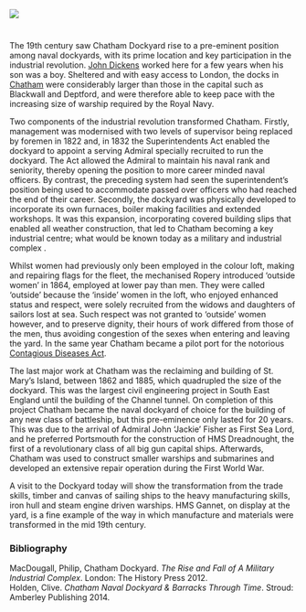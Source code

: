 <a href="https://www.kent-maps.online"><img src="https://kent-map.github.io/mdpress/juncture/ve-button.png"></a>
<param ve-config title="Chatham Dockyard" author="Martin Watts" layout="vtl" 
banner="https://raw.githubusercontent.com/kent-map/images/main/banners/19c.jpg">

<param ve-map center="Q729006" zoom="12">

<!-- Historical map layers -->
<param ve-map-layer mapwarper mapwarper-id="44832" title="Kent Ordnance Survey 1822">
<!-- <param mapwarper mapwarper-id="44832" title="Kent Topo Survey 1860" ve-map-layer/> -->
<param ve-map-layer active allmaps allmaps-id="a674cc941b6c08cf" title="Kent Ordnance Survey 1822">


#

The 19th century saw Chatham Dockyard rise to a pre-eminent position among naval dockyards, with its prime location and key participation in the industrial revolution. [John Dickens](/dickens/dickens-chatham) worked here for a few years when his son was a boy. Sheltered and with easy access to London, the docks in [Chatham](/dickens/dickens-medway) were considerably larger than those in the capital such as Blackwall and Deptford, and were therefore able to keep pace with the increasing size of warship required by the Royal Navy. 
<param ve-image url="https://upload.wikimedia.org/wikipedia/commons/1/14/Joseph_Farington_%281747-1821%29_-_Chatham_Dockyard_-_BHC1782_-_Royal_Museums_Greenwich.jpg" label="Joseph Farington (1747-1821) - Chatham Dockyard - BHC1782 - Royal Museums Greenwich" attribution="Joseph Farington, Public domain, via Wikimedia Commons">

Two components of the industrial revolution transformed Chatham. Firstly, management was modernised with two levels of supervisor being replaced by foremen in 1822 and, in 1832 the Superintendents Act enabled the dockyard to appoint a serving Admiral specially recruited to run the dockyard. The Act allowed the Admiral to maintain his naval rank and seniority, thereby opening the position to more career minded naval officers. By contrast, the preceding system had seen the superintendent’s position being used to accommodate passed over officers who had reached the end of their career. Secondly, the dockyard was physically developed to incorporate its own furnaces, boiler making facilities and extended workshops. It was this expansion, incorporating covered building slips that enabled all weather construction, that led to Chatham becoming a key industrial centre; what would be known today as a military and industrial complex .
<param ve-image url="https://stor.artstor.org/stor/f04e222b-2912-487e-8194-b1a6e24c51c1" label="The Dockyard, Chatham" attribution="Kent Maps Online">
<param ve-map center="Q729006" zoom="15">

Whilst women had previously only been employed in the colour loft, making and repairing flags for the fleet, the mechanised Ropery introduced ‘outside women’ in 1864, employed at lower pay than men. They were called ‘outside’ because the ‘inside’ women in the loft, who enjoyed enhanced status and respect, were solely recruited from the widows and daughters of sailors lost at sea. Such respect was not granted to ‘outside’ women however, and to preserve dignity, their hours of work differed from those of the men, thus avoiding congestion of the sexes when entering and leaving the yard. In the same year Chatham became a pilot port for the notorious [Contagious Diseases Act](/19c/19c-contagious-diseases).
<param ve-image url="https://upload.wikimedia.org/wikipedia/commons/7/73/Chatham_Dockyard_ropery_6.jpg" label="Chatham Dockyard Ropery" attribution="Nilfanion, CC BY-SA 4.0, via Wikimedia Commons">

The last major work at Chatham was the reclaiming and building of St. Mary’s Island, between 1862 and 1885, which quadrupled the size of the dockyard. This was the largest civil engineering project in South East England until the building of the Channel tunnel. On completion of this project Chatham became the naval dockyard of choice for the building of any new class of battleship, but this pre-eminence only lasted for 20 years. This was due to the arrival of Admiral John ‘Jackie’ Fisher as First Sea Lord, and he preferred Portsmouth for the construction of HMS Dreadnought, the first of a revolutionary class of all big gun capital ships. Afterwards, Chatham was used to construct smaller warships and submarines and developed an extensive repair operation during the First World War.
<param ve-image url="https://stor.artstor.org/stor/4e856731-aff2-4d72-91b6-01e6e1ab812f" label="The Dockyard, Chatham" attribution="Kent Maps Online">

A visit to the Dockyard today will show the transformation from the trade skills, timber and canvas of sailing ships to the heavy manufacturing skills, iron hull and steam engine driven warships.  HMS Gannet, on display at the yard, is a fine example of the way in which manufacture and materials were transformed in the mid 19th century. 
<param ve-image url="https://upload.wikimedia.org/wikipedia/commons/5/50/The_Big_Shed_-_Chatham_-_geograph.org.uk_-_1962059.jpg" label="The Big Shed and HMS Gannet" attribution="The Big Shed - Chatham by Colin Babb, CC BY-SA 2.0, via Wikimedia Commons">

### Bibliography

MacDougall, Philip, Chatham Dockyard. _The Rise and Fall of A Military Industrial Complex_. London: The History Press 2012.   
Holden, Clive. _Chatham Naval Dockyard & Barracks Through Time_. Stroud: Amberley Publishing 2014.   
<param ve-image url="https://upload.wikimedia.org/wikipedia/commons/8/8d/The_Medway%2C_Chatham%2C_England-LCCN2002711859.jpg" label="The Medway at Chatham" attribution="Photochrom Print Collection, Public domain, via Wikimedia Commons">
